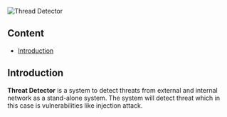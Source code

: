 ![Thread Detector](https://imgur.com/a/HkQOTxf)

## Content

- [Introduction](#Introduction)

## Introduction 

**Threat Detector** is a system to detect threats from external and internal  network as a stand-alone system. The system will detect threat which in this case is vulnerabilities like injection attack.